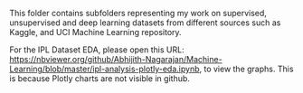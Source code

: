 This folder contains subfolders representing my work on supervised, unsupervised and deep learning datasets from different sources such as Kaggle, and UCI Machine Learning repository.

For the IPL Dataset EDA, please open this URL: https://nbviewer.org/github/Abhijith-Nagarajan/Machine-Learning/blob/master/ipl-analysis-plotly-eda.ipynb, to view the graphs. This is because Plotly charts are not visible in github.

